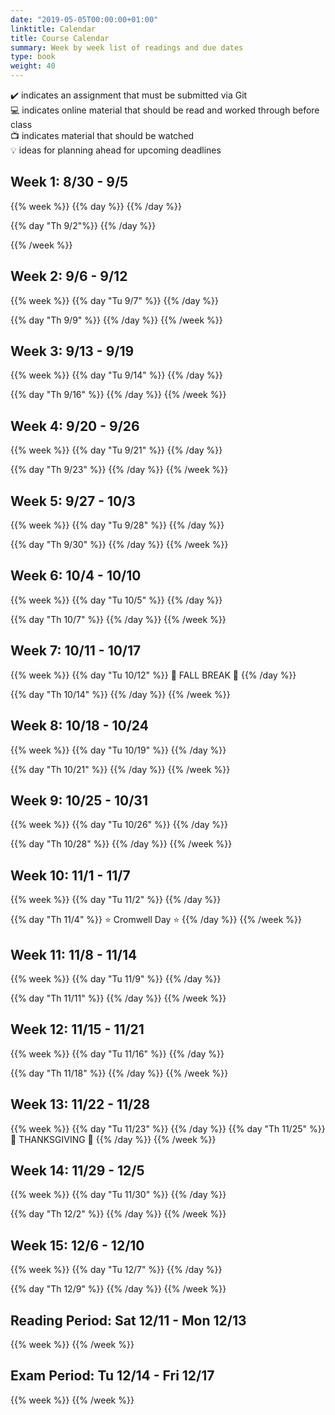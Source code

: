 ```yaml
---
date: "2019-05-05T00:00:00+01:00"
linktitle: Calendar
title: Course Calendar
summary: Week by week list of readings and due dates
type: book
weight: 40
---
```


:heavy_check_mark: indicates an assignment that must be submitted via Git  
:computer: indicates online material that should be read and worked through before class  
:tv: indicates material that should be watched  
:bulb: ideas for planning ahead for upcoming deadlines

## Week 1: 8/30 - 9/5
{{% week %}}
{{% day %}}
{{% /day %}}

{{% day "Th 9/2"%}}
{{% /day %}}
   
{{% /week %}}

## Week 2: 9/6 - 9/12

{{% week %}}
{{% day "Tu 9/7" %}}
{{% /day %}}

{{% day "Th 9/9" %}}
{{% /day %}}
{{% /week %}}

## Week 3: 9/13 - 9/19

{{% week %}}
{{% day "Tu 9/14" %}}
{{% /day %}}

{{% day "Th 9/16" %}}
{{% /day %}}
{{% /week %}}

## Week 4: 9/20 - 9/26

{{% week %}}
{{% day "Tu 9/21" %}}
{{% /day %}}

{{% day "Th 9/23" %}}
{{% /day %}}
{{% /week %}}

## Week 5: 9/27 - 10/3

{{% week %}}
{{% day "Tu 9/28" %}}
{{% /day %}}

{{% day "Th 9/30" %}}
{{% /day %}}
{{% /week %}}

## Week 6: 10/4 - 10/10

{{% week %}}
{{% day "Tu 10/5" %}}
{{% /day %}}

{{% day "Th 10/7" %}}
{{% /day %}}
{{% /week %}}

## Week 7: 10/11 - 10/17

{{% week %}}
{{% day "Tu 10/12" %}}
:maple_leaf: FALL BREAK :fallen_leaf:
{{% /day %}}

{{% day "Th 10/14" %}}
{{% /day %}}
{{% /week %}}

## Week 8: 10/18 - 10/24

{{% week %}}
{{% day "Tu 10/19" %}}
{{% /day %}}

{{% day "Th 10/21" %}}
{{% /day %}}
{{% /week %}}

## Week 9: 10/25 - 10/31

{{% week %}}
{{% day "Tu 10/26" %}}
{{% /day %}}

{{% day "Th 10/28" %}}
{{% /day %}}
{{% /week %}}

## Week 10: 11/1 - 11/7

{{% week %}}
{{% day "Tu 11/2" %}}
{{% /day %}}

{{% day "Th 11/4" %}}
:star: Cromwell Day :star:
{{% /day %}}
{{% /week %}}

## Week 11: 11/8 - 11/14

{{% week %}}
{{% day "Tu 11/9" %}}
{{% /day %}}

{{% day "Th 11/11" %}}
{{% /day %}}
{{% /week %}}

## Week 12: 11/15 - 11/21

{{% week %}}
{{% day "Tu 11/16" %}}
{{% /day %}}

{{% day "Th 11/18" %}}
{{% /day %}}
{{% /week %}}

## Week 13: 11/22 - 11/28

{{% week %}}
{{% day "Tu 11/23" %}}
{{% /day %}}
{{% day "Th 11/25" %}}
:poultry_leg: THANKSGIVING :poultry_leg:
{{% /day %}}
{{% /week %}}

## Week 14: 11/29 - 12/5

{{% week %}}
{{% day "Tu 11/30" %}}
{{% /day %}}

{{% day "Th 12/2" %}}
{{% /day %}}
{{% /week %}}

## Week 15: 12/6 - 12/10

{{% week %}}
{{% day "Tu 12/7" %}}
{{% /day %}}

{{% day "Th 12/9" %}}
{{% /day %}}
{{% /week %}}

## Reading Period: Sat 12/11 - Mon 12/13
{{% week %}}
{{% /week %}}

## Exam Period: Tu 12/14 - Fri 12/17
{{% week %}}
{{% /week %}}

